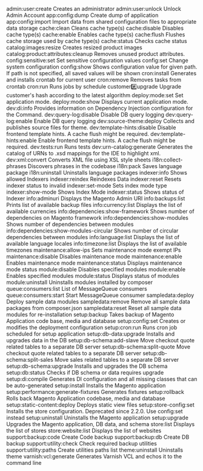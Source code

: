admin:user:create                         Creates an administrator
admin:user:unlock                         Unlock Admin Account
app:config:dump                           Create dump of application
app:config:import                         Import data from shared configuration files to appropriate data storage
cache:clean                               Cleans cache type(s)
cache:disable                             Disables cache type(s)
cache:enable                              Enables cache type(s)
cache:flush                               Flushes cache storage used by cache type(s)
cache:status                              Checks cache status
catalog:images:resize                     Creates resized product images
catalog:product:attributes:cleanup        Removes unused product attributes.
config:sensitive:set                      Set sensitive configuration values
config:set                                Change system configuration
config:show                               Shows configuration value for given path. If path is not specified, all saved values will be shown
cron:install                              Generates and installs crontab for current user
cron:remove                               Removes tasks from crontab
cron:run                                  Runs jobs by schedule
customer:hash:upgrade                     Upgrade customer's hash according to the latest algorithm
deploy:mode:set                           Set application mode.
deploy:mode:show                          Displays current application mode.
dev:di:info                               Provides information on Dependency Injection configuration for the Command.
dev:query-log:disable                     Disable DB query logging
dev:query-log:enable                      Enable DB query logging
dev:source-theme:deploy                   Collects and publishes source files for theme.
dev:template-hints:disable                Disable frontend template hints. A cache flush might be required.
dev:template-hints:enable                 Enable frontend template hints. A cache flush might be required.
dev:tests:run                             Runs tests
dev:urn-catalog:generate                  Generates the catalog of URNs to .xsd mappings for the IDE to highlight xml.
dev:xml:convert                           Converts XML file using XSL style sheets
i18n:collect-phrases                      Discovers phrases in the codebase
i18n:pack                                 Saves language package
i18n:uninstall                            Uninstalls language packages
indexer:info                              Shows allowed Indexers
indexer:reindex                           Reindexes Data
indexer:reset                             Resets indexer status to invalid
indexer:set-mode                          Sets index mode type
indexer:show-mode                         Shows Index Mode
indexer:status                            Shows status of Indexer
info:adminuri                             Displays the Magento Admin URI
info:backups:list                         Prints list of available backup files
info:currency:list                        Displays the list of available currencies
info:dependencies:show-framework          Shows number of dependencies on Magento framework
info:dependencies:show-modules            Shows number of dependencies between modules
info:dependencies:show-modules-circular   Shows number of circular dependencies between modules
info:language:list                        Displays the list of available language locales
info:timezone:list                        Displays the list of available timezones
maintenance:allow-ips                     Sets maintenance mode exempt IPs
maintenance:disable                       Disables maintenance mode
maintenance:enable                        Enables maintenance mode
maintenance:status                        Displays maintenance mode status
module:disable                            Disables specified modules
module:enable                             Enables specified modules
module:status                             Displays status of modules
module:uninstall                          Uninstalls modules installed by composer
queue:consumers:list                      List of MessageQueue consumers
queue:consumers:start                     Start MessageQueue consumer
sampledata:deploy                         Deploy sample data modules
sampledata:remove                         Remove all sample data packages from composer.json
sampledata:reset                          Reset all sample data modules for re-installation
setup:backup                              Takes backup of Magento Application code base, media and database
setup:config:set                          Creates or modifies the deployment configuration
setup:cron:run                            Runs cron job scheduled for setup application
setup:db-data:upgrade                     Installs and upgrades data in the DB
setup:db-schema:add-slave                 Move checkout quote related tables to a separate DB server
setup:db-schema:split-quote               Move checkout quote related tables to a separate DB server
setup:db-schema:split-sales               Move sales related tables to a separate DB server
setup:db-schema:upgrade                   Installs and upgrades the DB schema
setup:db:status                           Checks if DB schema or data requires upgrade
setup:di:compile                          Generates DI configuration and all missing classes that can be auto-generated
setup:install                             Installs the Magento application
setup:performance:generate-fixtures       Generates fixtures
setup:rollback                            Rolls back Magento Application codebase, media and database
setup:static-content:deploy               Deploys static view files
setup:store-config:set                    Installs the store configuration. Deprecated since 2.2.0. Use config:set instead
setup:uninstall                           Uninstalls the Magento application
setup:upgrade                             Upgrades the Magento application, DB data, and schema
store:list                                Displays the list of stores
store:website:list                        Displays the list of websites
support:backup:code                       Create Code backup
support:backup:db                         Create DB backup
support:utility:check                     Check required backup utilities
support:utility:paths                     Create utilities paths list
theme:uninstall                           Uninstalls theme
varnish:vcl:generate                      Generates Varnish VCL and echos it to the command line
